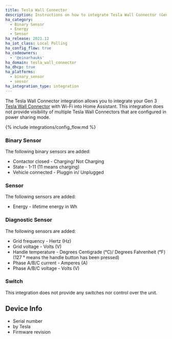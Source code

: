 ```yaml
---
title: Tesla Wall Connector
description: Instructions on how to integrate Tesla Wall Connector (Gen 3) into Home Assistant.
ha_category:
  - Binary Sensor
  - Energy
  - Sensor
ha_release: 2021.12
ha_iot_class: Local Polling
ha_config_flow: true
ha_codeowners:
  - '@einarhauks'
ha_domain: tesla_wall_connector
ha_dhcp: true
ha_platforms:
  - binary_sensor
  - sensor
ha_integration_type: integration
---
```


The Tesla Wall Connector integration allows you to integrate your Gen 3 [Tesla Wall Connector](https://www.tesla.com/support/home-charging-installation/wall-connector) with Wi-Fi into Home Assistant. This integration does not provide visibility of multiple Tesla Wall Connectors that are configured in power sharing mode.

{% include integrations/config_flow.md %}

### Binary Sensor

The following binary sensors are added:

- Contactor closed - Charging/ Not Charging
- State - 1-11 (11 means charging)
- Vehicle connected - Pluggin in/ Unplugged

### Sensor

The following sensors are added:

- Energy - lifetime energy in Wh

### Diagnostic Sensor

The following sensors are added:

- Grid frequency - Hertz (Hz)
- Grid voltage - Volts (V)
- Handle temperature - Degrees Centigrade (°C)/ Degrees Fahrenheit (°F) (127 ° means the handle button has been pressed)
- Phase A/B/C current - Amperes (A)
- Phase A/B/C voltage - Volts (V)

### Switch

This integration does not provide any switches nor control over the unit.

## Device Info

- Serial number
- by Tesla
- Firmware revision
